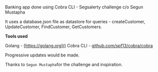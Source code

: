 Banking app done using Cobra CLI - Segsalerty challenge c/o Segun Mustapha

It uses a database.json file as datastore for queries - createCustomer, UpdateCustomer, FindCustomer, GetCustomers.

**Tools used**

Golang - [https://golang.org]()
Cobra CLI  - [github.com/spf13/cobra/cobra]()


Progressive updates would be made.

Thanks to `Segun Mustapha`for the challenge and inspiration.